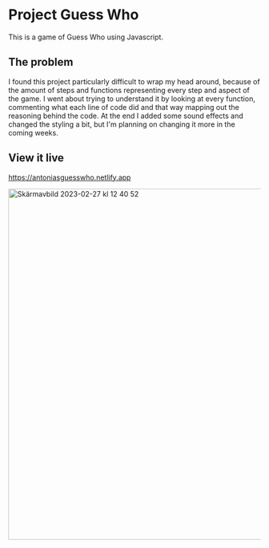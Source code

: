 # Project Guess Who

This is a game of Guess Who using Javascript. 


## The problem

I found this project particularly difficult to wrap my head around, because of the amount of steps and functions representing every step and aspect of the game. I went about trying to understand it by looking at every function, commenting what each line of code did and that way mapping out the reasoning behind the code. At the end I added some sound effects and changed the styling a bit, but I'm planning on changing it more in the coming weeks.


## View it live

https://antoniasguesswho.netlify.app


<img width="700" alt="Skärmavbild 2023-02-27 kl  12 40 52" src="https://user-images.githubusercontent.com/95037306/221944233-b53e1d03-76c4-4722-847f-b7038f897987.png">
